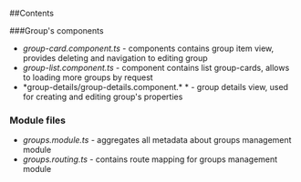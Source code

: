 ##Contents

###Group's components
- *group-card.component.ts* - components contains group item view, provides deleting and navigation to editing group
- *group-list.component.ts* - component contains list group-cards, allows to loading more groups by request
- *group-details/group-details.component.\* * - group details view, used for creating and editing group's properties

### Module files
- *groups.module.ts* - aggregates all metadata about groups management module
- *groups.routing.ts* - contains route mapping for groups management module
